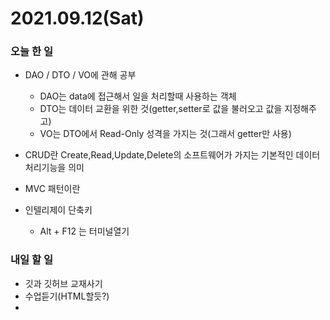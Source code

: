 # 2021.09.12(Sat)
### 오늘 한 일
* DAO / DTO / VO에 관해 공부  
   * DAO는 data에 접근해서 일을 처리할때 사용하는 객체  
   * DTO는 데이터 교환을 위한 것(getter,setter로 값을 불러오고 값을 지정해주고)
   * VO는 DTO에서 Read-Only 성격을 가지는 것(그래서 getter만 사용)


* CRUD란 Create,Read,Update,Delete의 소프트웨어가 가지는 기본적인 데이터 처리기능을 의미

* MVC 패턴이란

* 인텔리제이 단축키
  * Alt + F12 는 터미널열기


### 내일 할 일
* 깃과 깃허브 교재사기
* 수업듣기(HTML할듯?)
* 
